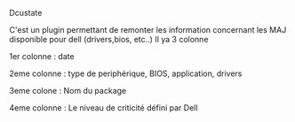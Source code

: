 Dcustate

C'est un plugin permettant de remonter les information concernant les MAJ disponible pour dell (drivers,bios, etc..)
Il ya 3 colonne

1er colonne : date

2eme colonne : 
type de periphérique, BIOS, application, drivers

3eme colone :
Nom du package

4eme colonne : 
Le niveau de criticité défini par Dell

